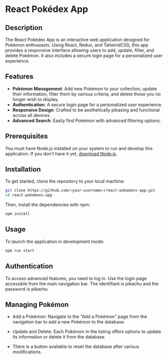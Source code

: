 # React Pokédex App

## Description

The React Pokédex App is an interactive web application designed for Pokémon enthusiasts. Using React, Redux, and TailwindCSS, this app provides a responsive interface allowing users to add, update, filter, and delete Pokémon. It also includes a secure login page for a personalized user experience.

## Features

- **Pokémon Management**: Add new Pokémon to your collection, update their information, filter them by various criteria, and delete those you no longer wish to display.
- **Authentication**: A secure login page for a personalized user experience.
- **Responsive Design**: Crafted to be aesthetically pleasing and functional across all devices.
- **Advanced Search**: Easily find Pokémon with advanced filtering options.

## Prerequisites

You must have Node.js installed on your system to run and develop this application. If you don't have it yet, [download Node.js](https://nodejs.org/).

## Installation

To get started, clone the repository to your local machine:

```bash
git clone https://github.com/<your-username>/react-pokemons-app.git
cd react-pokemons-app
```

Then, install the dependencies with npm:

```bash
npm install
```

## Usage

To launch the application in development mode:

```bash
npm run start
```

## Authentication

To access advanced features, you need to log in. Use the login page accessible from the main navigation bar. The identifiant is pikachu and the password is pikachu

## Managing Pokémon

- Add a Pokémon: Navigate to the "Add a Pokémon" page from the navigation bar to add a new Pokémon to the database.

- Update and Delete: Each Pokémon in the listing offers options to update its information or delete it from the database.

- There is a button available to reset the database after various modifications.
